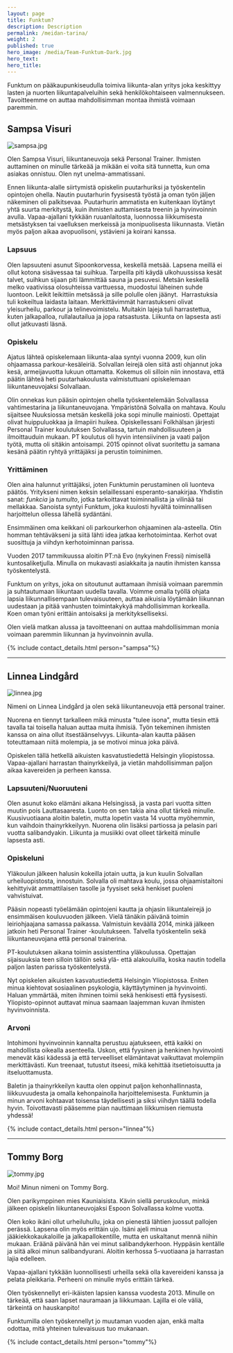 ```yaml
---
layout: page
title: Funktum?
description: Description
permalink: /meidan-tarina/
weight: 2
published: true
hero_image: /media/Team-Funktum-Dark.jpg
hero_text: 
hero_title: 
---
```


Funktum on pääkaupunkiseudulla toimiva liikunta-alan yritys joka keskittyy lasten ja nuorten liikuntapalveluihin sekä henkilökohtaiseen valmennukseen. Tavoitteemme on auttaa mahdollisimman montaa ihmistä voimaan paremmin.

## Sampsa Visuri

![sampsa.jpg]({{site.baseurl}}/media/sampsa.jpg)

Olen Sampsa Visuri, liikuntaneuvoja sekä Personal Trainer. Ihmisten auttaminen on minulle tärkeää ja mikään ei voita sitä tunnetta, kun oma asiakas onnistuu. Olen nyt unelma-ammatissani.

Ennen liikunta-alalle siirtymistä opiskelin puutarhuriksi ja työskentelin opintojen ohella. Nautin puutarhurin fyysisestä työstä ja oman työn jäljen näkeminen oli palkitsevaa. Puutarhurin ammatista en kuitenkaan löytänyt yhtä suurta merkitystä, kuin ihmisten auttamisesta treenin ja hyvinvoinnin avulla. Vapaa-ajallani tykkään ruuanlaitosta, luonnossa liikkumisesta metsästyksen tai vaelluksen merkeissä ja monipuolisesta liikunnasta. Vietän myös paljon aikaa avopuolisoni, ystävieni ja koirani kanssa. 

### Lapsuus

Olen lapsuuteni asunut Sipoonkorvessa, keskellä metsää. Lapsena meillä ei ollut kotona sisävessaa tai suihkua. Tarpeilla piti käydä ulkohuussissa kesät talvet, suihkun sijaan piti lämmittää sauna ja pesuvesi. Metsän keskellä melko vaativissa olosuhteissa varttuessa, muodostui läheinen suhde luontoon. Leikit leikittiin metsässä ja sille polulle olen jäänyt. 
Harrastuksia tuli kokeiltua laidasta laitaan. Merkittävimmät harrastukseni olivat yleisurheilu, parkour ja telinevoimistelu. Muitakin lajeja tuli harrastettua, kuten jalkapalloa, rullalautailua ja jopa ratsastusta. Liikunta on lapsesta asti ollut jatkuvasti läsnä.  

### Opiskelu

Ajatus lähteä opiskelemaan liikunta-alaa syntyi vuonna 2009, kun olin ohjaamassa parkour-kesäleiriä. Solvallan leirejä olen siitä asti ohjannut joka kesä, armeijavuotta lukuun ottamatta. Kokemus oli silloin niin innostava, että päätin lähteä heti puutarhakoulusta valmistuttuani opiskelemaan liikuntaneuvojaksi Solvallaan.

Olin onnekas kun pääsin opintojen ohella työskentelemään Solvallassa vahtimestarina ja liikuntaneuvojana. Ympäristönä Solvalla on mahtava. Koulu sijaitsee Nuuksiossa metsän keskellä joka sopi minulle mainiosti. Opettajat olivat huippuluokkaa ja ilmapiiri huikea. Opiskellessani Folkhälsan järjesti Personal Trainer koulutuksen Solvallassa, tartuin mahdollisuuteen ja ilmoittauduin mukaan. PT koulutus oli hyvin intensiivinen ja vaati paljon työtä, mutta oli sitäkin antoisampi. 2015 opinnot olivat suoritettu ja samana kesänä päätin ryhtyä yrittäjäksi ja perustin toiminimen.

### Yrittäminen

Olen aina halunnut yrittäjäksi, joten Funktumin perustaminen oli luonteva päätös. Yritykseni nimen keksin selaillessani esperanto-sanakirjaa. Yhdistin sanat: _funkcia_ ja _tumulto_, jotka tarkoittavat toiminnallista ja vilinää tai mellakkaa. Sanoista syntyi Funktum, joka kuulosti hyvältä toiminnallisen harjoittelun ollessa lähellä sydäntäni.

Ensimmäinen oma keikkani oli parkourkerhon ohjaaminen ala-asteella. Otin homman tehtäväkseni ja siitä lähti idea jatkaa kerhotoimintaa. Kerhot ovat suosittuja ja viihdyn kerhotoiminnan parissa.

Vuoden 2017 tammikuussa aloitin PT:nä Evo (nykyinen Fressi) nimisellä kuntosaliketjulla. Minulla on mukavasti asiakkaita ja nautin ihmisten kanssa työskentelystä.

Funktum on yritys, joka on sitoutunut auttamaan ihmisiä voimaan paremmin ja suhtautumaan liikuntaan uudella tavalla. Voimme omalla työllä ohjata lapsia liikunnallisempaan tulevaisuuteen, auttaa aikuisia löytämään liikunnan uudestaan ja pitää vanhusten toimintakykyä mahdollisimman korkealla. Koen oman työni erittäin antoisaksi ja merkitykselliseksi.

Olen vielä matkan alussa ja tavoitteenani on auttaa mahdollisimman monia voimaan paremmin liikunnan ja hyvinvoinnin avulla. 

{% include contact_details.html person="sampsa"%}

---

## Linnea Lindgård

![linnea.jpg]({{site.baseurl}}/media/linnea.jpg)

Nimeni on Linnea Lindgård ja olen sekä liikuntaneuvoja että personal trainer.

Nuorena en tiennyt tarkalleen mikä minusta "tulee isona", mutta tiesin että tavalla tai toisella haluan auttaa muita ihmisiä. Työn tekeminen ihmisten kanssa on aina ollut itsestäänselvyys. Liikunta-alan kautta pääsen toteuttamaan niitä molempia, ja se motivoi minua joka päivä.

Opiskelen tällä hetkellä aikuisten kasvatustiedettä Helsingin yliopistossa. Vapaa-ajallani harrastan thainyrkkeilyä, ja vietän mahdollisimman paljon aikaa kavereiden ja perheen kanssa.

### Lapsuuteni/Nuoruuteni

Olen asunut koko elämäni aikana Helsingissä, ja vasta pari vuotta sitten muutin pois Lauttasaaresta. Luonto on sen takia aina ollut tärkeä minulle. Kuusivuotiaana aloitin baletin, mutta lopetin vasta 14 vuotta myöhemmin, kun vaihdoin thainyrkkeilyyn. Nuorena olin lisäksi partiossa ja pelasin pari vuotta salibandyakin. Liikunta ja musiikki ovat olleet tärkeitä minulle lapsesta asti.

### Opiskeluni

Yläkoulun jälkeen halusin kokeilla jotain uutta, ja kun kuulin Solvallan urheiluopistosta, innostuin. Solvalla oli mahtava koulu, jossa ohjaamistaitoni kehittyivät ammattilaisen tasolle ja fyysiset sekä henkiset puoleni vahvistuivat.

Pääsin nopeasti työelämään opintojeni kautta ja ohjasin liikuntaleirejä jo ensimmäisen kouluvuoden jälkeen. Vielä tänäkin päivänä toimin leiriohjaajana samassa paikassa. Valmistuin keväällä 2014, minkä jälkeen jatkoin heti Personal Trainer -koulutukseen. Talvella työskentelin sekä liikuntaneuvojana että personal trainerina.

PT-koulutuksen aikana toimin assistenttina yläkoulussa. Opettajan sijaisuuksia teen silloin tällöin sekä ylä- että alakouluilla, koska nautin todella paljon lasten parissa työskentelystä.

Nyt opiskelen aikuisten kasvatustiedettä Helsingin Yliopistossa. Eniten minua kiehtovat sosiaalinen psykologia, käyttäytyminen ja hyvinvointi. Haluan ymmärtää, miten ihminen toimii sekä henkisesti että fyysisesti. Yliopisto-opinnot auttavat minua saamaan laajemman kuvan ihmisten hyvinvoinnista.

### Arvoni

Intohimoni hyvinvoinnin kannalta perustuu ajatukseen, että kaikki on mahdollista oikealla asenteella. Uskon, että fyysinen ja henkinen hyvinvointi menevät käsi kädessä ja että terveelliset elämäntavat vaikuttavat molempiin merkittävästi. Kun treenaat, tutustut itseesi, mikä kehittää itsetietoisuutta ja itseluottamusta.

Baletin ja thainyrkkeilyn kautta olen oppinut paljon kehonhallinnasta, liikkuvuudesta ja omalla kehonpainolla harjoittelemisesta. Funktumin ja minun arvoni kohtaavat toisensa täydellisesti ja siksi viihdyn täällä todella hyvin. Toivottavasti pääsemme pian nauttimaan liikkumisen riemusta yhdessä!

{% include contact_details.html person="linnea"%}

---

## Tommy Borg

![tommy.jpg]({{site.baseurl}}/media/tommy.jpg)

Moi! Minun nimeni on Tommy Borg.

Olen parikymppinen mies Kauniaisista. Kävin siellä peruskoulun, minkä jälkeen opiskelin liikuntaneuvojaksi Espoon Solvallassa kolme vuotta.

 

Olen koko ikäni ollut urheiluhullu, joka on pienestä lähtien juossut pallojen perässä. Lapsena olin myös erittäin ujo. Isäni ajeli minua jääkiekkokaukaloille ja jalkapallokentille, mutta en uskaltanut mennä niihin mukaan. Eräänä päivänä hän vei minut salibandykerhoon. Hyppäsin kentälle ja siitä alkoi minun salibandyurani. Aloitin kerhossa 5-vuotiaana ja harrastan lajia edelleen. 

Vapaa-ajallani tykkään luonnollisesti urheilla sekä olla kavereideni kanssa ja pelata pleikkaria. Perheeni on minulle myös erittäin tärkeä.

Olen työskennellyt eri-ikäisten lapsien kanssa vuodesta 2013. Minulle on tärkeää, että saan lapset nauramaan ja liikkumaan. Lajilla ei ole väliä, tärkeintä on hauskanpito! 

Funktumilla olen työskennellyt jo muutaman vuoden ajan, enkä malta odottaa, mitä yhteinen tulevaisuus tuo mukanaan.

{% include contact_details.html person="tommy"%}
